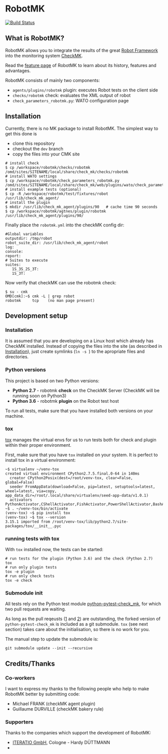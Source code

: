 # RobotMK

[![Build Status](https://travis-ci.com/simonmeggle/robotmk.svg?branch=develop)](https://travis-ci.com/simonmeggle/robotmk)

## What is RobotMK? 

RobotMK allows you to integrate the results of the great [Robot Framework](https://robotframework.org/) into the monitoring system [CheckMK](https://checkmk.com).

Read the [feature page](https://robotmk.org) of RobotMK to learn about its history, features and advantages. 

RobotMK consists of mainly two components: 

* `agents/plugins/robotmk` plugin: executes Robot tests on the client side
* `checks/robotmk` check: evaluates the XML output of robot
* `check_parameters_robotmk.py`: WATO configuration page 

## Installation

Currently, there is no MK package to install RobotMK. The simplest way to get this done is 

* clone this repository
* checkout the `dev` branch 
* copy the files into your CMK site

```
# install check
$ cp /workspace/robotmk/checks/robotmk /omd/sites/SITENAME/local/share/check_mk/checks/robotmk
# install WATO settings
$ cp /workspace/robotmk/check_parameters_robotmk.py /omd/sites/SITENAME/local/share/check_mk/web/plugins/wato/check_parameters_robotmk.py
# install example tests (optional) 
$ cp -R /workspace/robotmk/test/fixtures/robot /usr/lib/check_mk_agent/
# install the plugin 
$ mkdir /usr/lib/check_mk_agent/plugins/90   # cache time 90 seconds
$ cp /workspace/robotmk/agtnes/plugin/robotmk /usr/lib/check_mk_agent/plugins/90/
```

Finally place the `robotmk.yml` into the checkMK config dir: 
```
#Global variables
outputdir: /tmp/robot
robot_suite_dir: /usr/lib/check_mk_agent/robot
log:
console:
report:
# Suites to execute
suites:
   1S_3S_2S_3T:
   1S_3T:
```

Now verify that checkMK can use the robotmk check: 

```
$ su - cmk
OMD[cmk]:~$ cmk -L | grep robot                                          
robotmk     tcp    (no man page present)
```

## Development setup

### Installation 

It is assumed that you are developing on a Linux host which already has CheckMK installed. Instead of copying the files into the site (as described in [Installation](#installation)), just create symlinks (`ln -s `) to the apropriate files and directories. 

### Python versions
This project is based on two Python versions: 

* **Python 2.7** - robotmk **check** on the CheckMK Server (CheckMK will be running soon on Python3)
* **Python 3.6** - robotmk **plugin** on the Robot test host

To run all tests, make sure that you have installed both versions on your machine. 

### tox 

[tox](https://tox.readthedocs.io/en/latest/index.html) manages the virtual envs for us to run tests both for check and plugin within their proper environment. 

First, make sure that you have `tox` installed on your system. It is perfect to install tox in a virtual environment: 

```
~$ virtualenv ~/venv-tox
created virtual environment CPython2.7.5.final.0-64 in 140ms
  creator CPython2Posix(dest=/root/venv-tox, clear=False, global=False)
  seeder FromAppData(download=False, pip=latest, setuptools=latest, wheel=latest, via=copy, app_data_dir=/root/.local/share/virtualenv/seed-app-data/v1.0.1)
  activators PythonActivator,CShellActivator,FishActivator,PowerShellActivator,BashActivator
~$ . ~/venv-tox/bin/activate
(venv-tox) ~$ pip install tox
(venv-tox) ~$ tox --version
3.15.1 imported from /root/venv-tox/lib/python2.7/site-packages/tox/__init__.pyc
```

### running tests with tox

With `tox` installed now, the tests can be started: 

```
# run tests for the plugin (Python 3.6) and the check (Python 2.7)
tox
# run only plugin tests
tox -e plugin 
# run only check tests
tox -e check
```

### Submodule init

All tests rely on the Python test module [python-pytest-check_mk](https://github.com/tom-mi/python-pytest-check_mk), for which two pull requests are waiting. 

As long as the pull reqeusts ([1](https://github.com/tom-mi/python-pytest-check_mk/pull/1) and [2](https://github.com/tom-mi/python-pytest-check_mk/pull/2))  are outstanding, the forked version of `python-pytest-check_mk` is included as a git submodule. `tox` (see next section) takes care about the initialisation, so there is no work for you. 

The manual step to update the submodule is: 
``` 
git submodule update --init --recursive
```


## Credits/Thanks

### Co-workers

I want to express my thanks to the following people who help to make RobotMK better by submitting code: 

* Michael FRANK (checkMK agent plugin)
* Guillaume DURVILLE (checkMK bakery rule)

### Supporters

Thanks to the companies which support the development of RobotMK: 

* [ITERATIO GmbH](http://iteratio.com/), Cologne - Hardy DÜTTMANN
* 

